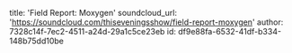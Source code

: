 title: 'Field Report: Moxygen'
soundcloud_url: 'https://soundcloud.com/thiseveningsshow/field-report-moxygen'
author: 7328c14f-7ec2-4511-a24d-29a1c5ce23eb
id: df9e88fa-6532-41df-b334-148b75dd10be
